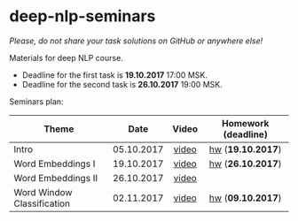 # deep-nlp-seminars
_Please, do not share your task solutions on GitHub or anywhere else!_

Materials for deep NLP course.

* Deadline for the first task is __19.10.2017__ 17:00 MSK.
* Deadline for the second task is __26.10.2017__ 19:00 MSK.

Seminars plan:

| Theme         | Date          | Video | Homework (__deadline__) |
| ------------- |:-------------:| :------: |:--:|
| Intro| 05.10.2017 | [video](https://www.youtube.com/watch?v=Vn9l_Hl0uEY) | [hw](./seminar_01/intro.ipynb) (__19.10.2017__) |
| Word Embeddings I     | 19.10.2017      | [video](https://www.youtube.com/watch?v=LC136_acGQ0) | [hw](./seminar_02/embeddings.ipynb) (__26.10.2017__) |
| Word Embeddings II     | 26.10.2017      | [video](https://www.youtube.com/watch?v=bUg6TBYrBLI) | |
| Word Window Classification     | 02.11.2017      | [video](https://www.youtube.com/watch?v=82kPuHORP1Q) | [hw](./seminar_04/simple_nn.ipynb) (__09.10.2017__) |
